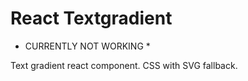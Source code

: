 # React Textgradient

* CURRENTLY NOT WORKING *

Text gradient react component. CSS with SVG fallback.